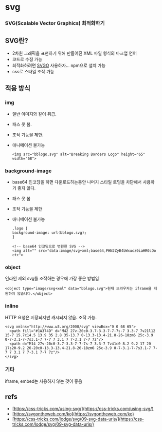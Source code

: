 # svg

### SVG\(Scalable Vector Graphics\) 최적화하기

## SVG란?

* 2차원 그래픽을 표현하기 위해 만들어진 XML 파일 형식의 마크업 언어
* 코드로 수정 가능
* 최적화하려면 [SVGO](https://github.com/svg/svgo) 사용하자... npm으로 설치 가능
* css로 스타일 조작 가능

## 적용 방식

### img

* 일반 이미지와 같이 취급. 
* 패스 못 봄.
* 조작 기능을 제한.
* 애니메이션 불가능

  ```text
  <img src="bblogo.svg" alt="Breaking Borders Logo" height="65" width="68">
  ```

### background-image

* base64 인코딩을 하면 다운로드하는동안 나머지 스타일 로딩을 차단해서 사용하기 좋지 않다.
* 패스 못 봄
* 조작 기능을 제한
* 애니메이션 불가능

  ```text
  .logo {
  background-image: url(bblogo.svg);
  }
  ```

  ```text
  <!-- base64 인코딩으로 변환한 SVG -->
  <img alt="" src="data:image/svg+xml;base64,PHN2ZyB4bWxucz0iaHR0cDo etc">
  ```

### object

인라인 제외 svg를 조작하는 경우에 가장 좋은 방법임

```text
<object type="image/svg+xml" data="bblogo.svg">현재 브라우저는 iframe을 지원하지 않습니다.</object>
```

### inline

HTTP 요청은 저장되지만 캐시되지 않음. 조작 가능.

```text
<svg xmlns="http://www.w3.org/2000/svg" viewBox="0 0 68 65">
  <path fill="#1A374D" d="M42 27v-20c0-3.7-3.3-7-7-7s-7 3.3-7 7v21l12 15-7 15.7c14.5 13.9 35 2.8 35-13.7 0-13.3-13.4-21.8-26-18zm6 25c-3.9 0-7-3.1-7-7s3.1-7 7-7 7 3.1 7 7-3.1 7-7 7z"/>
  <path d="M14 27v-20c0-3.7-3.3-7-7-7s-7 3.3-7 7v41c0 8.2 9.2 17 20 17s20-9.2 20-20c0-13.3-13.4-21.8-26-18zm6 25c-3.9 0-7-3.1-7-7s3.1-7 7-7 7 3.1 7 7-3.1 7-7 7z"/>
</svg>
```

### 기타

iframe, embed는 사용하지 않는 것이 좋음

## refs

* [https://css-tricks.com/using-svg/](https://css-tricks.com/using-svg/)
* [https://svgontheweb.com/ko](https://svgontheweb.com/ko)
* [https://css-tricks.com/lodge/svg/09-svg-data-uris/](https://css-tricks.com/lodge/svg/09-svg-data-uris/)

